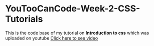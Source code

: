 # YouTooCanCode-Week-2-CSS-Tutorials
This is the code base of my tutorial on **Introduction to css** which was uploaded on youtube [Click here to see video](https://www.youtube.com/watch?v=RkiL-1Qwleg&list=PLZ9wMspqPtaF2zmBxyCDpear_qP4RTA0c)

